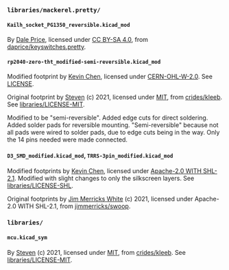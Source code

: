 ### `libraries/mackerel.pretty/`

#### `Kailh_socket_PG1350_reversible.kicad_mod`

By [Dale Price](https://github.com/daprice), licensed under [CC BY-SA 4.0](https://creativecommons.org/licenses/by-sa/4.0/), from [daprice/keyswitches.pretty](https://github.com/daprice/keyswitches.pretty).

#### `rp2040-zero-tht_modified-semi-reversible.kicad_mod`

Modified footprint by [Kevin Chen](https://github.com/inchkev/), licensed under [CERN-OHL-W-2.0](https://spdx.org/licenses/CERN-OHL-W-2.0.html). See [LICENSE](LICENSE).

Original footprint by [Steven](https://github.com/crides) (c) 2021, licensed under [MIT](https://opensource.org/license/mit), from [crides/kleeb](https://github.com/crides/kleeb).
See [libraries/LICENSE-MIT](libraries/LICENSE-MIT).

Modified to be "semi-reversible". Added edge cuts for direct soldering. Added solder pads for reversible mounting. "Semi-reversible" because not all pads were wired to solder pads, due to edge cuts being in the way. Only the 14 pins needed were made connected.

#### `D3_SMD_modified.kicad_mod`, `TRRS-3pin_modified.kicad_mod`

Modified footprints by [Kevin Chen](https://github.com/inchkev/), licensed under [Apache-2.0 WITH SHL-2.1](https://solderpad.org/licenses/SHL-2.1/). Modified with slight changes to only the silkscreen layers.
See [libraries/LICENSE-SHL](libraries/LICENSE-SHL).

Original footprints by [Jim Merricks White](https://github.com/jimmerricks) (c) 2021, licensed under Apache-2.0 WITH SHL-2.1, from [jimmerricks/swoop](https://github.com/jimmerricks/swoop/tree/main/libraries/swoop.pretty).

### `libraries/`

#### `mcu.kicad_sym`

By [Steven](https://github.com/crides) (c) 2021, licensed under [MIT](https://opensource.org/license/mit), from [crides/kleeb](https://github.com/crides/kleeb). See [libraries/LICENSE-MIT](libraries/LICENSE-MIT).
